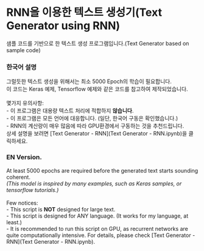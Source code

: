 # RNN을 이용한 텍스트 생성기(Text Generator using RNN)
샘플 코드를 기반으로 한 텍스트 생성 프로그램입니다.(Text Generator based on sample code)
### 한국어 설명
그럴듯한 텍스트 생성을 위해서는 최소 5000 Epoch의 학습이 필요합니다.
<br> 이 코드는 Keras 예제, Tensorflow 예제와 같은 코드를 참고하여 제작되었습니다.
<br>
<br> 몇가지 유의사항:
<br>- 이 프로그램은 대용량 텍스트 처리에 적합하지 <b>않습니다</b>.
<br>- 이 프로그램은 모든 언어에 대응합니다. (일단, 한국어 구동은 확인했습니다.)
<br>- RNN의 계산량이 매우 많음에 따라 GPU환경에서 구동하는 것을 추천드립니다.
<br>상세 설명을 보려면 [Text Generator - RNN](Text Generator - RNN.ipynb)을 클릭하세요.
### EN Version.
At least 5000 epochs are required before the generated text starts sounding coherent.
<br> *(This model is inspired by many examples, such as Keras samples, or tensorflow tutorials.)*
<br>
<br> Few notices:
<br>- This script is <b>NOT</b> designed for large text.
<br>- This script is designed for ANY language. (It works for my language, at least.)
<br>- It is recommended to run this script on GPU, as recurrent networks are quite computationally intensive.
For details, please check [Text Generator - RNN](Text Generator - RNN.ipynb).
